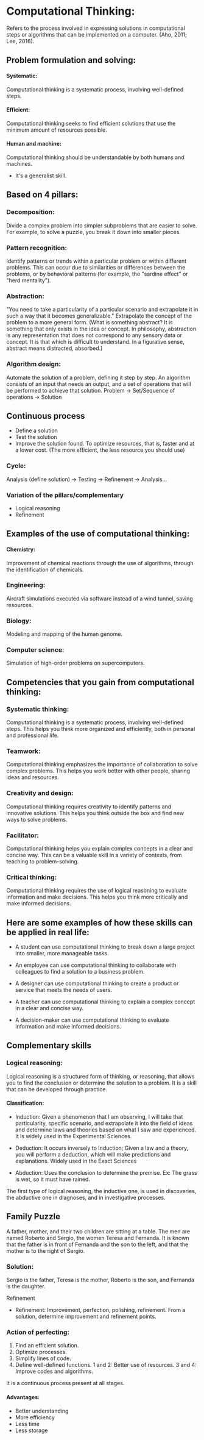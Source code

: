# Computational Thinking: 
Refers to the process involved in expressing solutions in computational steps or algorithms that can be implemented on a computer. (Aho, 2011; Lee, 2016).

## Problem formulation and solving: 

#### Systematic: 
Computational thinking is a systematic process, involving well-defined steps.
#### Efficient: 
Computational thinking seeks to find efficient solutions that use the minimum amount of resources possible.
#### Human and machine: 
Computational thinking should be understandable by both humans and machines.

* It's a generalist skill.

## Based on 4 pillars:

### Decomposition:
Divide a complex problem into simpler subproblems that are easier to solve. For example, to solve a puzzle, you break it down into smaller pieces.

### Pattern recognition: 
Identify patterns or trends within a particular problem or within different problems. This can occur due to similarities or differences between the problems, or by behavioral patterns (for example, the "sardine effect" or "herd mentality").

### Abstraction:
 "You need to take a particularity of a particular scenario and extrapolate it in such a way that it becomes generalizable." Extrapolate the concept of the problem to a more general form. (What is something abstract? It is something that only exists in the idea or concept. In philosophy, abstraction is any representation that does not correspond to any sensory data or concept. It is that which is difficult to understand. In a figurative sense, abstract means distracted, absorbed.)

### Algorithm design:
 Automate the solution of a problem, defining it step by step. An algorithm consists of an input that needs an output, and a set of operations that will be performed to achieve that solution.
Problem -> Set/Sequence of operations -> Solution

## Continuous process

* Define a solution
* Test the solution
* Improve the solution found. To optimize resources, that is, faster and at a lower cost. (The more efficient, the less resource you should use)

### Cycle:

Analysis (define solution) -> Testing -> Refinement -> Analysis…

### Variation of the pillars/complementary

* Logical reasoning
* Refinement

## Examples of the use of computational thinking:

#### Chemistry: 
Improvement of chemical reactions through the use of algorithms, through the identification of chemicals.

### Engineering:
Aircraft simulations executed via software instead of a wind tunnel, saving resources.

### Biology:
 Modeling and mapping of the human genome.

### Computer science: 
Simulation of high-order problems on supercomputers.

## Competencies that you gain from computational thinking:

### Systematic thinking: 
Computational thinking is a systematic process, involving well-defined steps. This helps you think more organized and efficiently, both in personal and professional life.

### Teamwork: 
Computational thinking emphasizes the importance of collaboration to solve complex problems. This helps you work better with other people, sharing ideas and resources.

### Creativity and design: 
Computational thinking requires creativity to identify patterns and innovative solutions. This helps you think outside the box and find new ways to solve problems.

### Facilitator:
Computational thinking helps you explain complex concepts in a clear and concise way. This can be a valuable skill in a variety of contexts, from teaching to problem-solving.

### Critical thinking: 
Computational thinking requires the use of logical reasoning to evaluate information and make decisions. This helps you think more critically and make informed decisions.

## Here are some examples of how these skills can be applied in real life:

* A student can use computational thinking to break down a large project into smaller, more manageable tasks.

* An employee can use computational thinking to collaborate with colleagues to find a solution to a business problem.

* A designer can use computational thinking to create a product or service that meets the needs of users.

* A teacher can use computational thinking to explain a complex concept in a clear and concise way.

* A decision-maker can use computational thinking to evaluate information and make informed decisions.

## Complementary skills

### Logical reasoning:
Logical reasoning is a structured form of thinking, or reasoning, that allows you to find the conclusion or determine the solution to a problem.
It is a skill that can be developed through practice.

#### Classification:

* Induction: 
Given a phenomenon that I am observing, I will take that particularity, specific scenario, and extrapolate it into the field of ideas and determine laws and theories based on what I saw and experienced. It is widely used in the Experimental Sciences.

* Deduction: 
It occurs inversely to Induction; Given a law and a theory, you will perform a deduction, which will make predictions and explanations. Widely used in the Exact Sciences

* Abduction:
Uses the conclusion to determine the premise. Ex: The grass is wet, so it must have rained.

The first type of logical reasoning, the inductive one, is used in discoveries, the abductive one in diagnoses, and in investigative processes.

## Family Puzzle
A father, mother, and their two children are sitting at a table. The men are named Roberto and Sergio, the women Teresa and Fernanda. It is known that the father is in front of Fernanda and the son to the left, and that the mother is to the right of Sergio.

### Solution:

Sergio is the father, Teresa is the mother, Roberto is the son, and Fernanda is the daughter.

Refinement
* Refinement: Improvement, perfection, polishing, refinement. From a solution, determine improvement and refinement points.

### Action of perfecting:

1. Find an efficient solution.
2. Optimize processes.
3. Simplify lines of code.
4. Define well-defined functions.
1 and 2: Better use of resources.
3 and 4: Improve codes and algorithms.

It is a continuous process present at all stages.

#### Advantages:
* Better understanding
* More efficiency
* Less time
* Less storage
